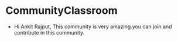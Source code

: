 # CommunityClassroom

- Hi Ankit Rajput,
  This community is very amazing.you can join and contribute in this community.

